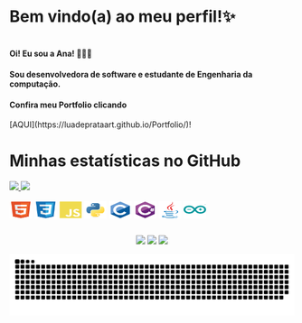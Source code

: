## <h1>Bem vindo(a) ao meu perfil!✨<h1>
  
   <h4> Oi! Eu sou a Ana! 👩🏻‍💻</h4>
  <h4> Sou desenvolvedora de software e estudante de Engenharia da computação.</h4>
  <h4> Confira meu Portfolio clicando </h4>
  [AQUI](https://luadeprataart.github.io/Portfolio/)!
  
  
  <h1>Minhas estatísticas no GitHub</h1>

  <div>
    <a href="https://github.com/luadeprataart">
    <img height="180em" src="https://github-readme-stats.vercel.app/api?username=luadeprataart&count_private=true&include_all_commits=true&show_icons=false&theme=onedark&hide_border=false&show_owner=true"/>
   <img height="180em" src="https://github-readme-stats.vercel.app/api/top-langs/?username=luadeprataart&theme=onedark&hide_border=false&&layout=compact"/>
  </a>
</div>
  
  <div style="display: inline_block"  ><br>

  <img align="center" alt="HTML" height="30" width="40" src="https://raw.githubusercontent.com/devicons/devicon/master/icons/html5/html5-original.svg">
  <img align="center" alt="CSS" height="30" width="40" src="https://raw.githubusercontent.com/devicons/devicon/master/icons/css3/css3-original.svg">
      <img align="center" alt="Js" height="30" width="40" src="https://raw.githubusercontent.com/devicons/devicon/master/icons/javascript/javascript-plain.svg">
  <img align="center" alt="Python" height="30" width="40" src="https://raw.githubusercontent.com/devicons/devicon/master/icons/python/python-original.svg">
  <img align="center" alt="C" height="30" width="40" src="https://raw.githubusercontent.com/devicons/devicon/2ae2a900d2f041da66e950e4d48052658d850630/icons/c/c-original.svg">
      <img align="center" alt="Csharp" height="30" width="40" src="https://raw.githubusercontent.com/devicons/devicon/master/icons/csharp/csharp-original.svg">
  <img align="center" alt="Java" height="30" width="40" src="https://raw.githubusercontent.com/devicons/devicon/2ae2a900d2f041da66e950e4d48052658d850630/icons/java/java-original.svg">
    <img align="center" alt="Arduino" height="30" width="40" src="https://raw.githubusercontent.com/devicons/devicon/2ae2a900d2f041da66e950e4d48052658d850630/icons/arduino/arduino-original.svg">
  </div>
  
  ##
  
  <div  align="center"> 
  
  <a href="https://www.instagram.com/anaju_moraes/" target="_blank"><img src="https://img.shields.io/badge/-Instagram-%23E4405F?style=for-the-badge&logo=instagram&logoColor=white" target="_blank" rel="noopener"></a>
      <a href="https://www.linkedin.com/in/ana-julia-moraes-3028091b7/" target="_blank"><img src="https://img.shields.io/badge/-LinkedIn-%230077B5?style=for-the-badge&logo=linkedin&logoColor=white" target="_blank"></a> 
  <a href = "mailto:anaju1002@yahoo.com.br"><img src="https://img.shields.io/badge/-Gmail-%23333?style=for-the-badge&logo=gmail&logoColor=white" target="_blank" rel="noopener"></a>
</div>



 ![Snake animation](https://github.com/luadeprataart/luadeprataart/blob/output/github-contribution-grid-snake.svg)
  
  ##
  
  
